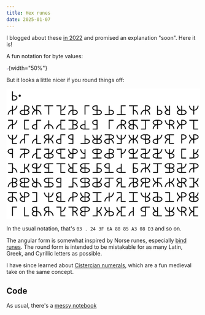 ```yaml
---
title: Hex runes
date: 2025-01-07
---
```


I blogged about these [in 2022](https://adam.scherlis.com/2022/10/28/cryptic-symbols/) and promised an explanation "soon". Here it is!

A fun notation for byte values:

![An angular glyph with a central vertical line and four lines on each side, labeled with powers of 2 from 1 to 128](../../assets/hex-runes/FF_rune.svg){width="50%"}

But it looks a little nicer if you round things off:

![A grid of many rounded glyphs](../../assets/hex-runes/runes_many.svg)

In the usual notation, that's `03 . 24 3F 6A 88 85 A3 08 D3` and so on.

The angular form is somewhat inspired by Norse runes, especially [bind runes](https://en.wikipedia.org/wiki/Bind_rune). The round form is intended to be mistakable for as many Latin, Greek, and Cyrillic letters as possible.

I have since learned about [Cistercian numerals](https://en.wikipedia.org/wiki/Cistercian_numerals), which are a fun medieval take on the same concept.

## Code

As usual, there's a [messy notebook](https://github.com/AdamScherlis/notebooks-python/blob/main/codes/hexrunes.ipynb)